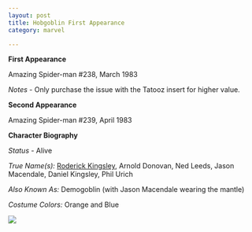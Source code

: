 ```yaml
---
layout: post
title: Hobgoblin First Appearance
category: marvel

---
```


**First Appearance**

Amazing Spider-man #238, March 1983

*Notes* - Only purchase the issue with the Tatooz insert for higher value.


**Second Appearance**

Amazing Spider-man #239, April 1983

**Character Biography**

*Status* - Alive

*True Name(s):* <a href="http://comicfirsts.com/marvel/roderick-kingsley.html">Roderick Kingsley</a>, Arnold Donovan, Ned Leeds, Jason Macendale, Daniel Kingsley, Phil Urich

*Also Known As:*  Demogoblin (with Jason Macendale wearing the mantle)

*Costume Colors:*  Orange and Blue

<img src="http://comicfirsts.com/images/marvel/amazing-spider-man-issue-238.jpg">

